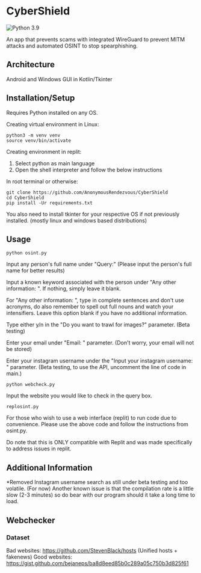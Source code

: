 # CyberShield

![Python 3.9](https://img.shields.io/badge/python-3.9-blue)

An app that prevents scams with integrated WireGuard to prevent MITM attacks and automated OSINT to stop spearphishing.

## Architecture

Android and Windows GUI in Kotlin/Tkinter

## Installation/Setup

Requires Python installed on any OS.

Creating virtual environment in Linux:

```
python3 -m venv venv
source venv/bin/activate
```

Creating environment in replit:

1. Select python as main language
2. Open the shell interpreter and follow the below instructions

In root terminal or otherwise:

```
git clone https://github.com/AnonymousRendezvous/CyberShield
cd CyberShield
pip install -Ur requirements.txt
```

You also need to install tkinter for your respective OS if not previously installed.
(mostly linux and windows based distributions)

## Usage

```
python osint.py
```

Input any person's full name under "Query:" (Please input the person's full name for better results)

Input a known keyword associated with the person under "Any other information: ". If nothing, simply leave it blank.

For "Any other information: ", type in complete sentences and don't use acronyms,
do also remember to spell out full nouns and watch your intensifiers.
Leave this option blank if you have no additional information.

Type either y/n in the "Do you want to trawl for images?" parameter. (Beta testing)

Enter your email under "Email: " parameter. (Don't worry, your email will not be stored)

Enter your instagram username under the "Input your instagram username: " parameter. (Beta testing, to use the API, uncomment the line of code in main.)

```
python webcheck.py
```

Input the website you would like to check in the query box.

```
replosint.py
```

For those who wish to use a web interface (replit) to run code due to convenience. Please use the above code and follow the instructions from osint.py.

Do note that this is ONLY compatible with Replit and was made specifically to address issues in replit.

## Additional Information

\*Removed Instagram username search as still under beta testing and too volatile. (For now)
Another known issue is that the compilation rate is a little slow (2-3 minutes)
so do bear with our program should it take a long time to load.

## Webchecker

### Dataset

Bad websites: https://github.com/StevenBlack/hosts (Unified hosts + fakenews)
Good websites: https://gist.github.com/bejaneps/ba8d8eed85b0c289a05c750b3d825f61
